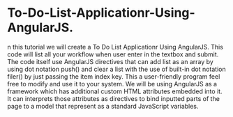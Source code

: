 # To-Do-List-Applicationr-Using-AngularJS.
n this tutorial we will create a To Do List Applicationr Using AngularJS. This code will list all your workflow when user enter in the textbox and submit. The code itself use AngularJS directives that can add list as an array by using dot notation push() and clear a list with the use of built-in dot notation filer() by just passing the item index key. This a user-friendly program feel free to modify and use it to your system.  We will be using AngularJS as a framework which has additional custom HTML attributes embedded into it. It can interprets those attributes as directives to bind inputted parts of the page to a model that represent as a standard JavaScript variables.
